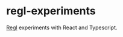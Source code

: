 # regl-experiments

[Regl](https://github.com/regl-project/regl) experiments with React and Typescript.
